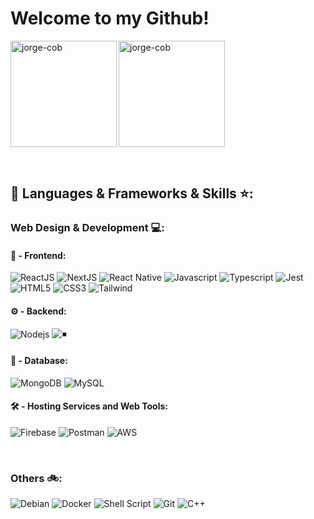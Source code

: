 # Welcome to my Github!

<p><img align="center" style="height:170px" src="https://github-readme-stats.zohan.tech/api?username=jorge-cob&show_icons=true&locale=en&theme=gruvbox&include_all_commits=true&hide=contribs&hide_rank=true" alt="jorge-cob" /><img align="left" style="height:170px" src="https://github-readme-stats.vercel.app/api/top-langs/?username=anuraghazra&hide_progress=true&theme=gruvbox" alt="jorge-cob" /></p>

<p>&nbsp;</p>


## 🔨 Languages & Frameworks & Skills ⭐️:



### Web Design & Development 💻:
####  	:sunrise_over_mountains: - Frontend:
![ReactJS](https://img.shields.io/badge/-ReactJS-%2361DAFB?style=for-the-badge&logo=react&logoColor=white)
![NextJS](https://img.shields.io/badge/next.js-000000?style=for-the-badge&logo=nextdotjs&logoColor=white)
![React Native](https://img.shields.io/badge/-React_NATIVE-%2361DAFB?style=for-the-badge&logo=react&logoColor=white)
![Javascript](https://img.shields.io/badge/JavaScript-F7DF1E.svg?style=for-the-badge&logo=javascript&logoColor=white)
![Typescript](https://shields.io/badge/TypeScript-3178C6?style=for-the-badge&logo=TypeScript&logoColor=white)
![Jest](https://img.shields.io/badge/Jest-323330?style=for-the-badge&logo=Jest&logoColor=white)
![HTML5](https://img.shields.io/badge/-HTML5-E34F26?style=for-the-badge&logo=html5&logoColor=white)
![CSS3](https://img.shields.io/badge/-CSS3-1572B6?style=for-the-badge&logo=css3)
![Tailwind](https://img.shields.io/badge/TailwindCSS-06B6D4?style=for-the-badge&logo=tailwindcss&logoColor=white)


#### :gear: - Backend:
![Nodejs](https://img.shields.io/badge/Node.js-43853D.svg?style=for-the-badge&logo=node.js&logoColor=white)
![◾️](https://img.shields.io/badge/Express.js-404D59?style=for-the-badge&logo=express&logoColor=white)

#### :floppy_disk: - Database:
![MongoDB](https://img.shields.io/badge/MongoDB-4EA94B?style=for-the-badge&logo=mongodb&logoColor=white)
![MySQL](https://img.shields.io/badge/MySQL-005C84?style=for-the-badge&logo=mysql&logoColor=white)

#### :hammer_and_wrench: 	 - Hosting Services and Web Tools:
![Firebase](https://img.shields.io/badge/Firebase-039BE5?style=for-the-badge&logo=Firebase&logoColor=white)
![Postman](https://img.shields.io/badge/Postman-FF6C37?style=for-the-badge&logo=postman&logoColor=white)
![AWS](https://img.shields.io/badge/AWS-333333?style=for-the-badge&logo=amazon&logoColor=yellow)

<p>&nbsp;</p>

### Others :bike:: 
![Debian](https://img.shields.io/badge/Debian-a8132f?style=for-the-badge&logo=debian&logoColor=fff)
![Docker](https://custom-icon-badges.herokuapp.com/badge/Docker-0db7ed.svg?style=for-the-badge&logo=docker&logoColor=white)
![Shell Script](https://img.shields.io/badge/Shell_Script-121011?style=for-the-badge&logo=gnu-bash&logoColor=white)
![Git](https://img.shields.io/badge/GIT-E44C30?style=for-the-badge&logo=git&logoColor=white)
![C++](https://custom-icon-badges.herokuapp.com/badge/C++-9C033A.svg?style=for-the-badge&logo=cpp2&logoColor=white)
